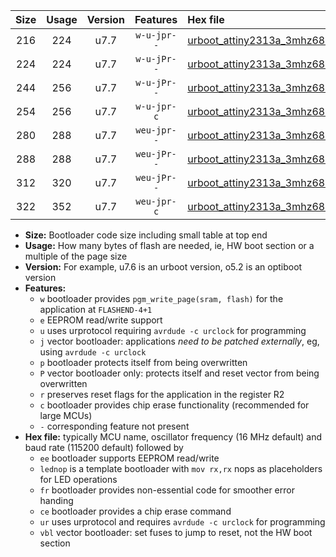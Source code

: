 |Size|Usage|Version|Features|Hex file|
|:-:|:-:|:-:|:-:|:--|
|216|224|u7.7|`w-u-jpr--`|[urboot_attiny2313a_3mhz6864_460800bps_lednop_ur_vbl.hex](https://raw.githubusercontent.com/stefanrueger/urboot.hex/main/mcus/attiny2313a/fcpu_3mhz6864/460800_bps/urboot_attiny2313a_3mhz6864_460800bps_lednop_ur_vbl.hex)|
|224|224|u7.7|`w-u-jPr--`|[urboot_attiny2313a_3mhz6864_460800bps_ur_vbl.hex](https://raw.githubusercontent.com/stefanrueger/urboot.hex/main/mcus/attiny2313a/fcpu_3mhz6864/460800_bps/urboot_attiny2313a_3mhz6864_460800bps_ur_vbl.hex)|
|244|256|u7.7|`w-u-jPr--`|[urboot_attiny2313a_3mhz6864_460800bps_lednop_fr_ur_vbl.hex](https://raw.githubusercontent.com/stefanrueger/urboot.hex/main/mcus/attiny2313a/fcpu_3mhz6864/460800_bps/urboot_attiny2313a_3mhz6864_460800bps_lednop_fr_ur_vbl.hex)|
|254|256|u7.7|`w-u-jpr-c`|[urboot_attiny2313a_3mhz6864_460800bps_lednop_fr_ce_ur_vbl.hex](https://raw.githubusercontent.com/stefanrueger/urboot.hex/main/mcus/attiny2313a/fcpu_3mhz6864/460800_bps/urboot_attiny2313a_3mhz6864_460800bps_lednop_fr_ce_ur_vbl.hex)|
|280|288|u7.7|`weu-jpr--`|[urboot_attiny2313a_3mhz6864_460800bps_ee_lednop_ur_vbl.hex](https://raw.githubusercontent.com/stefanrueger/urboot.hex/main/mcus/attiny2313a/fcpu_3mhz6864/460800_bps/urboot_attiny2313a_3mhz6864_460800bps_ee_lednop_ur_vbl.hex)|
|288|288|u7.7|`weu-jPr--`|[urboot_attiny2313a_3mhz6864_460800bps_ee_ur_vbl.hex](https://raw.githubusercontent.com/stefanrueger/urboot.hex/main/mcus/attiny2313a/fcpu_3mhz6864/460800_bps/urboot_attiny2313a_3mhz6864_460800bps_ee_ur_vbl.hex)|
|312|320|u7.7|`weu-jPr--`|[urboot_attiny2313a_3mhz6864_460800bps_ee_lednop_fr_ur_vbl.hex](https://raw.githubusercontent.com/stefanrueger/urboot.hex/main/mcus/attiny2313a/fcpu_3mhz6864/460800_bps/urboot_attiny2313a_3mhz6864_460800bps_ee_lednop_fr_ur_vbl.hex)|
|322|352|u7.7|`weu-jpr-c`|[urboot_attiny2313a_3mhz6864_460800bps_ee_lednop_fr_ce_ur_vbl.hex](https://raw.githubusercontent.com/stefanrueger/urboot.hex/main/mcus/attiny2313a/fcpu_3mhz6864/460800_bps/urboot_attiny2313a_3mhz6864_460800bps_ee_lednop_fr_ce_ur_vbl.hex)|

- **Size:** Bootloader code size including small table at top end
- **Usage:** How many bytes of flash are needed, ie, HW boot section or a multiple of the page size
- **Version:** For example, u7.6 is an urboot version, o5.2 is an optiboot version
- **Features:**
  + `w` bootloader provides `pgm_write_page(sram, flash)` for the application at `FLASHEND-4+1`
  + `e` EEPROM read/write support
  + `u` uses urprotocol requiring `avrdude -c urclock` for programming
  + `j` vector bootloader: applications *need to be patched externally*, eg, using `avrdude -c urclock`
  + `p` bootloader protects itself from being overwritten
  + `P` vector bootloader only: protects itself and reset vector from being overwritten
  + `r` preserves reset flags for the application in the register R2
  + `c` bootloader provides chip erase functionality (recommended for large MCUs)
  + `-` corresponding feature not present
- **Hex file:** typically MCU name, oscillator frequency (16 MHz default) and baud rate (115200 default) followed by
  + `ee` bootloader supports EEPROM read/write
  + `lednop` is a template bootloader with `mov rx,rx` nops as placeholders for LED operations
  + `fr` bootloader provides non-essential code for smoother error handing
  + `ce` bootloader provides a chip erase command
  + `ur` uses urprotocol and requires `avrdude -c urclock` for programming
  + `vbl` vector bootloader: set fuses to jump to reset, not the HW boot section
